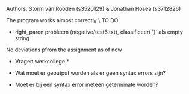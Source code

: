 Authors: Storm van Rooden (s3520129) & Jonathan Hosea (s3712826)

The program works almost correctly \\ TO DO 
* right_paren probleem (negative/test6.txt), classificeert ')' als empty string

No deviations pfrom the assignment as of now

* Vragen werkcollege *

* Wat moet er geoutput worden als er geen syntax errors zijn?
* Moet er bij een syntax error meteen geterminate worden?
